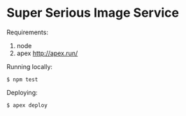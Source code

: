 # Super Serious Image Service

Requirements:

1. node
1. apex http://apex.run/

Running locally:

    $ npm test

Deploying:

    $ apex deploy
